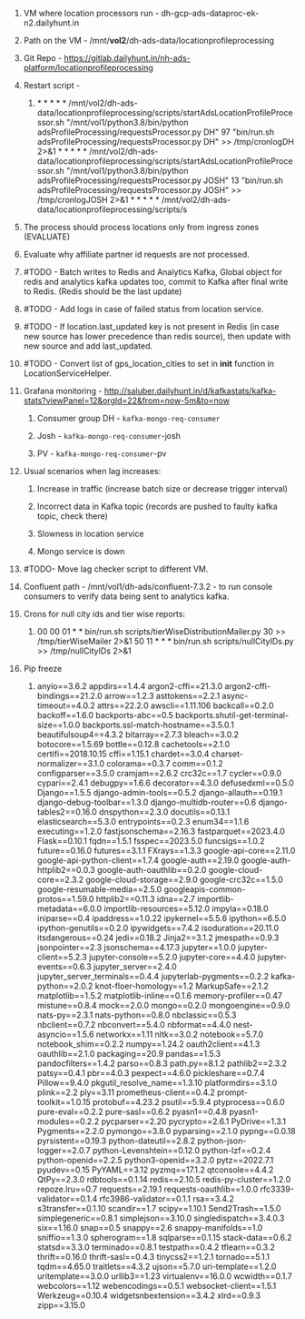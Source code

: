 1.  VM where location processors run -
    dh-gcp-ads-dataproc-ek-n2.dailyhunt.in

2.  Path on the VM - /mnt/**vol2**/dh-ads-data/locationprofileprocessing

3.  Git Repo -
    <https://gitlab.dailyhunt.in/nh-ads-platform/locationprofileprocessing>

4.  Restart script -

    1.  \* \* \* \* \*
        /mnt/vol2/dh-ads-data/locationprofileprocessing/scripts/startAdsLocationProfileProcessor.sh
        \"/mnt/vol1/python3.8/bin/python
        adsProfileProcessing/requestsProcessor.py DH\" 97 \"bin/run.sh
        adsProfileProcessing/requestsProcessor.py DH\" \>\>
        /tmp/cronlogDH 2\>&1 \* \* \* \* \*
        /mnt/vol2/dh-ads-data/locationprofileprocessing/scripts/startAdsLocationProfileProcessor.sh
        \"/mnt/vol1/python3.8/bin/python
        adsProfileProcessing/requestsProcessor.py JOSH\" 13 \"bin/run.sh
        adsProfileProcessing/requestsProcessor.py JOSH\" \>\>
        /tmp/cronlogJOSH 2\>&1 \* \* \* \* \*
        /mnt/vol2/dh-ads-data/locationprofileprocessing/scripts/s

5.  The process should process locations only from ingress zones
    (EVALUATE)

6.  Evaluate why affiliate partner id requests are not processed.

7.  #TODO - Batch writes to Redis and Analytics Kafka, Global object for
    redis and analytics kafka updates too, commit to Kafka after final
    write to Redis. (Redis should be the last update)

8.  #TODO - Add logs in case of failed status from location service.

9.  #TODO - If location.last_updated key is not present in Redis (in
    case new source has lower precedence than redis source), then update
    with new source and add last_updated.

10. #TODO - Convert list of gps_location_cities to set in **init**
    function in LocationServiceHelper.

11. Grafana monitoring -
    <http://saluber.dailyhunt.in/d/kafkastats/kafka-stats?viewPanel=12&orgId=22&from=now-5m&to=now>

    1.  Consumer group DH - `kafka-mongo-req-consumer`

    2.  Josh - `kafka-mongo-req-consumer`-josh

    3.  PV - `kafka-mongo-req-consumer`-pv

12. Usual scenarios when lag increases:

    1.  Increase in traffic (increase batch size or decrease trigger
        interval)

    2.  Incorrect data in Kafka topic (records are pushed to faulty
        kafka topic, check there)

    3.  Slowness in location service

    4.  Mongo service is down

13. #TODO- Move lag checker script to different VM.

14. Confluent path - /mnt/vol1/dh-ads/confluent-7.3.2 - to run console
    consumers to verify data being sent to analytics kafka.

15. Crons for null city ids and tier wise reports:

    1.  00 00 01 \* \* bin/run.sh scripts/tierWiseDistributionMailer.py
        30 \>\> /tmp/tierWiseMailer 2\>&1 50 11 \* \* \* bin/run.sh
        scripts/nullCityIDs.py \>\> /tmp/nullCityIDs 2\>&1

16. Pip freeze

    1.  anyio==3.6.2 appdirs==1.4.4 argon2-cffi==21.3.0
        argon2-cffi-bindings==21.2.0 arrow==1.2.3 asttokens==2.2.1
        async-timeout==4.0.2 attrs==22.2.0 awscli==1.11.106
        backcall==0.2.0 backoff==1.6.0 backports-abc==0.5
        backports.shutil-get-terminal-size==1.0.0
        backports.ssl-match-hostname==3.5.0.1 beautifulsoup4==4.3.2
        bitarray==2.7.3 bleach==3.0.2 botocore==1.5.69 bottle==0.12.8
        cachetools==2.1.0 certifi==2018.10.15 cffi==1.15.1
        chardet==3.0.4 charset-normalizer==3.1.0 colorama==0.3.7
        comm==0.1.2 configparser==3.5.0 cramjam==2.6.2 crc32c==1.7
        cycler==0.9.0 cypari==2.4.1 debugpy==1.6.6 decorator==4.3.0
        defusedxml==0.5.0 Django==1.5.5 django-admin-tools==0.5.2
        django-allauth==0.19.1 django-debug-toolbar==1.3.0
        django-multidb-router==0.6 django-tables2==0.16.0
        dnspython==2.3.0 docutils==0.13.1 elasticsearch==5.3.0
        entrypoints==0.2.3 enum34==1.1.6 executing==1.2.0
        fastjsonschema==2.16.3 fastparquet==2023.4.0 Flask==0.10.1
        fqdn==1.5.1 fsspec==2023.5.0 funcsigs==1.0.2 future==0.16.0
        futures==3.1.1 FXrays==1.3.3 google-api-core==2.11.0
        google-api-python-client==1.7.4 google-auth==2.19.0
        google-auth-httplib2==0.0.3 google-auth-oauthlib==0.2.0
        google-cloud-core==2.3.2 google-cloud-storage==2.9.0
        google-crc32c==1.5.0 google-resumable-media==2.5.0
        googleapis-common-protos==1.59.0 httplib2==0.11.3 idna==2.7
        importlib-metadata==6.0.0 importlib-resources==5.12.0
        impyla==0.18.0 iniparse==0.4 ipaddress==1.0.22 ipykernel==5.5.6
        ipython==6.5.0 ipython-genutils==0.2.0 ipywidgets==7.4.2
        isoduration==20.11.0 itsdangerous==0.24 jedi==0.18.2
        Jinja2==3.1.2 jmespath==0.9.3 jsonpointer==2.3
        jsonschema==4.17.3 jupyter==1.0.0 jupyter-client==5.2.3
        jupyter-console==5.2.0 jupyter-core==4.4.0 jupyter-events==0.6.3
        jupyter_server==2.4.0 jupyter_server_terminals==0.4.4
        jupyterlab-pygments==0.2.2 kafka-python==2.0.2
        knot-floer-homology==1.2 MarkupSafe==2.1.2 matplotlib==1.5.2
        matplotlib-inline==0.1.6 memory-profiler==0.47 mistune==0.8.4
        mock==2.0.0 mongo==0.2.0 mongoengine==0.9.0 nats-py==2.3.1
        nats-python==0.8.0 nbclassic==0.5.3 nbclient==0.7.2
        nbconvert==5.4.0 nbformat==4.4.0 nest-asyncio==1.5.6
        networkx==1.11 nltk==3.0.2 notebook==5.7.0 notebook_shim==0.2.2
        numpy==1.24.2 oauth2client==4.1.3 oauthlib==2.1.0
        packaging==20.9 pandas==1.5.3 pandocfilters==1.4.2 parso==0.8.3
        path.py==8.1.2 pathlib2==2.3.2 patsy==0.4.1 pbr==4.0.3
        pexpect==4.6.0 pickleshare==0.7.4 Pillow==9.4.0
        pkgutil_resolve_name==1.3.10 platformdirs==3.1.0 plink==2.2
        ply==3.11 prometheus-client==0.4.2 prompt-toolkit==1.0.15
        protobuf==4.23.2 psutil==5.9.4 ptyprocess==0.6.0
        pure-eval==0.2.2 pure-sasl==0.6.2 pyasn1==0.4.8
        pyasn1-modules==0.2.2 pycparser==2.20 pycrypto==2.6.1
        PyDrive==1.3.1 Pygments==2.2.0 pymongo==3.8.0 pyparsing==2.1.0
        pypng==0.0.18 pyrsistent==0.19.3 python-dateutil==2.8.2
        python-json-logger==2.0.7 python-Levenshtein==0.12.0
        python-lzf==0.2.4 python-openid==2.2.5 python3-openid==3.2.0
        pytz==2022.7.1 pyudev==0.15 PyYAML==3.12 pyzmq==17.1.2
        qtconsole==4.4.2 QtPy==2.3.0 rdbtools==0.1.14 redis==2.10.5
        redis-py-cluster==1.2.0 repoze.lru==0.7 requests==2.19.1
        requests-oauthlib==1.0.0 rfc3339-validator==0.1.4
        rfc3986-validator==0.1.1 rsa==3.4.2 s3transfer==0.1.10
        scandir==1.7 scipy==1.10.1 Send2Trash==1.5.0
        simplegeneric==0.8.1 simplejson==3.10.0 singledispatch==3.4.0.3
        six==1.16.0 snap==0.5 snappy==2.6 snappy-manifolds==1.0
        sniffio==1.3.0 spherogram==1.8 sqlparse==0.1.15
        stack-data==0.6.2 statsd==3.3.0 terminado==0.8.1 testpath==0.4.2
        tflearn==0.3.2 thrift==0.16.0 thrift-sasl==0.4.3 tinycss2==1.2.1
        tornado==5.1.1 tqdm==4.65.0 traitlets==4.3.2 ujson==5.7.0
        uri-template==1.2.0 uritemplate==3.0.0 urllib3==1.23
        virtualenv==16.0.0 wcwidth==0.1.7 webcolors==1.12
        webencodings==0.5.1 websocket-client==1.5.1 Werkzeug==0.10.4
        widgetsnbextension==3.4.2 xlrd==0.9.3 zipp==3.15.0

